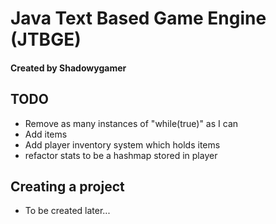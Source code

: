 # Java Text Based Game Engine (JTBGE)
#### Created by Shadowygamer

## TODO
- Remove as many instances of "while(true)" as I can
- Add items
- Add player inventory system which holds items
- refactor stats to be a hashmap stored in player

## Creating a project
- To be created later...
